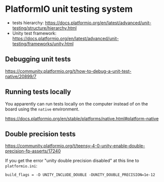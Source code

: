 # PlatformIO unit testing system

- tests hierarchy: https://docs.platformio.org/en/latest/advanced/unit-testing/structure/hierarchy.html
- Unity test framework: https://docs.platformio.org/en/latest/advanced/unit-testing/frameworks/unity.html

## Debugging unit tests

https://community.platformio.org/t/how-to-debug-a-unit-test-native/20899/7

## Running tests locally

You apparently can run tests locally on the computer instead of on the board using the `native` environment.

https://docs.platformio.org/en/stable/platforms/native.html#platform-native

## Double precision tests

https://community.platformio.org/t/teensy-4-0-unity-enable-double-precision-fp-asserts/17240

If you get the error "unity double precision disabled" at this line to `platformio.ini`:

```
build_flags = -D UNITY_INCLUDE_DOUBLE -DUNITY_DOUBLE_PRECISION=1e-12
```
